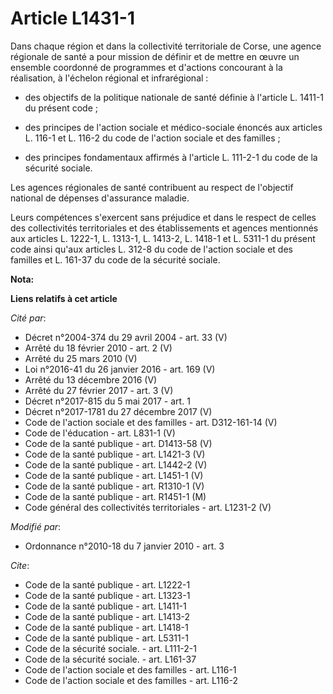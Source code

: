 # Article L1431-1

Dans chaque région et dans la collectivité territoriale de Corse, une agence régionale de santé a pour mission de définir et
de mettre en œuvre un ensemble coordonné de programmes et d'actions concourant à la réalisation, à l'échelon régional et
infrarégional :

- des objectifs de la politique nationale de santé définie à l'article L. 1411-1 du présent code ;

- des principes de l'action sociale et médico-sociale énoncés aux articles L. 116-1 et L. 116-2 du code de l'action sociale
et des familles ;

- des principes fondamentaux affirmés à l'article L. 111-2-1 du code de la sécurité sociale. 

Les agences régionales de santé contribuent au respect de l'objectif national de dépenses d'assurance maladie. 

Leurs compétences s'exercent sans préjudice et dans le respect de celles des collectivités territoriales et des
établissements et agences mentionnés aux articles L. 1222-1, L. 1313-1,  L. 1413-2, L. 1418-1 et L. 5311-1 du présent code
ainsi qu'aux articles L. 312-8 du code de l'action sociale et des familles et L. 161-37 du code de la sécurité sociale.

**Nota:**



**Liens relatifs à cet article**

_Cité par_:

  - Décret n°2004-374 du 29 avril 2004 - art. 33 (V)
  - Arrêté du 18 février 2010 - art. 2 (V)
  - Arrêté du 25 mars 2010 (V)
  - Loi n°2016-41 du 26 janvier 2016 - art. 169 (V)
  - Arrêté du 13 décembre 2016 (V)
  - Arrêté du 27 février 2017 - art. 3 (V)
  - Décret n°2017-815 du 5 mai 2017 - art. 1
  - Décret n°2017-1781 du 27 décembre 2017 (V)
  - Code de l'action sociale et des familles - art. D312-161-14 (V)
  - Code de l'éducation - art. L831-1 (V)
  - Code de la santé publique - art. D1413-58 (V)
  - Code de la santé publique - art. L1421-3 (V)
  - Code de la santé publique - art. L1442-2 (V)
  - Code de la santé publique - art. L1451-1 (V)
  - Code de la santé publique - art. R1310-1 (V)
  - Code de la santé publique - art. R1451-1 (M)
  - Code général des collectivités territoriales - art. L1231-2 (V)

_Modifié par_:

  - Ordonnance n°2010-18 du 7 janvier 2010 - art. 3

_Cite_:

  - Code de la santé publique - art. L1222-1
  - Code de la santé publique - art. L1323-1
  - Code de la santé publique - art. L1411-1
  - Code de la santé publique - art. L1413-2
  - Code de la santé publique - art. L1418-1
  - Code de la santé publique - art. L5311-1
  - Code de la sécurité sociale. - art. L111-2-1
  - Code de la sécurité sociale. - art. L161-37
  - Code de l'action sociale et des familles - art. L116-1
  - Code de l'action sociale et des familles - art. L116-2
